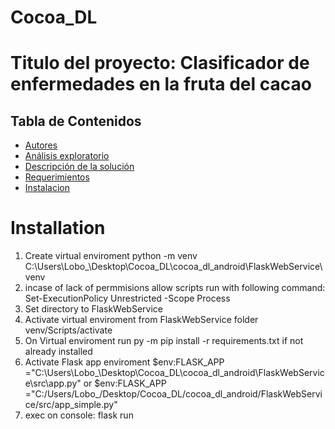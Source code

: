 # Cocoa_DL
# Titulo del proyecto: Clasificador de enfermedades en la fruta del cacao 

## Tabla de Contenidos
* [Autores](#autores)
* [Análisis exploratorio](#análisis-exploratorio)
* [Descripción de la solución](#descripción-de-la-solución)
* [Requerimientos](#requerimientos)
* [Instalacion](#instalación)


# Installation
1. Create virtual enviroment python -m venv C:\Users\Lobo_\Desktop\Cocoa_DL\cocoa_dl_android\FlaskWebService\venv
2. incase of lack of permmisions allow scripts run with following command:
Set-ExecutionPolicy Unrestricted -Scope Process
3. Set directory to FlaskWebService
4. Activate virtual enviroment from FlaskWebService folder venv/Scripts/activate
5. On Virtual enviroment run py -m pip install -r requirements.txt if not already installed
6. Activate Flask app enviroment $env:FLASK_APP ="C:\Users\Lobo_\Desktop\Cocoa_DL\cocoa_dl_android\FlaskWebService\src\app.py"
or $env:FLASK_APP ="C:/Users/Lobo_/Desktop/Cocoa_DL/cocoa_dl_android/FlaskWebService/src/app_simple.py"
7. exec on console: flask run